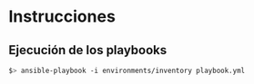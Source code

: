 # Instrucciones

## Ejecución de los playbooks

```bash
$> ansible-playbook -i environments/inventory playbook.yml
```